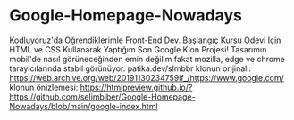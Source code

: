 # Google-Homepage-Nowadays
Kodluyoruz'da Öğrendiklerimle Front-End Dev. Başlangıç Kursu Ödevi İçin HTML ve CSS Kullanarak Yaptığım Son Google Klon Projesi!
Tasarımın mobil'de nasıl görüneceğinden emin değilim fakat mozilla, edge ve chrome tarayıcılarında stabil görünüyor.
patika.dev/slmbbr 
klonun orijinali: https://web.archive.org/web/20191130234759if_/https://www.google.com/
klonun önizlemesi: https://htmlpreview.github.io/?https://github.com/selimbiber/Google-Homepage-Nowadays/blob/main/google-index.html
